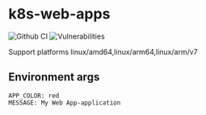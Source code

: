 # k8s-web-apps
![Github CI](https://github.com/fysh/k8s-web-app/workflows/CI/badge.svg)
![Vulnerabilities](https://github.com/fysh/k8s-web-app/workflows/Vulnerability%20Audit/badge.svg)

Support platforms linux/amd64,linux/arm64,linux/arm/v7

## Environment args

```
APP_COLOR: red
MESSAGE: My Web App-application
```